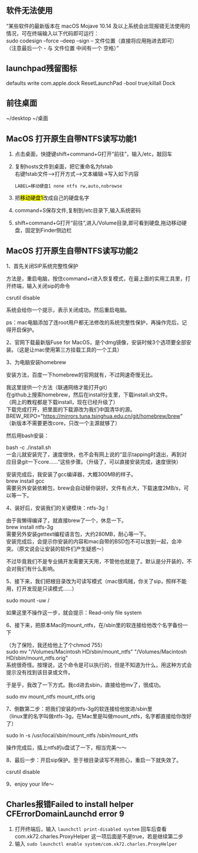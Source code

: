 ## 软件无法使用

“某些软件的最新版本在 macOS Mojave 10.14 及以上系统会出现报错无法使用的情况，可在终端输入以下代码即可运行：  
sudo codesign –force –deep –sign – 文件位置（直接将应用拖进去即可）  
（注意最后一个 - 与 文件位置 中间有一个 空格）”

## launchpad残留图标

defaults write com.apple.dock ResetLaunchPad -bool true;killall Dock

## 前往桌面

~/desktop
~/桌面

## MacOS 打开原生自带NTFS读写功能1

1. 点击桌面，快捷键shift+command+G打开“前往”，输入/etc，敲回车

2. 复制hosts文件到桌面，把它重命名为fstab  
   右键fstab文件—>打开方式—>文本编辑->写入如下内容
   
   ```
   LABEL=移动硬盘1 none ntfs rw,auto,nobrowse
   ```

3. 把<mark>移动硬盘1</mark>改成自己的硬盘名字

4. command+S保存文件,复制到/etc目录下,输入系统密码

5. shift+command+G打开“前往”,进入/Volume目录,即可看到硬盘,拖动移动硬盘，固定到Finder侧边栏

## MacOS 打开原生自带NTFS读写功能2

 1、首先关闭SIP系统完整性保护  

方法是，重启电脑，按住command+r进入恢复模式，在最上面的实用工具里，打开终端，输入关闭sip的命令  

csrutil disable  

系统会给你一个提示，表示关闭成功。然后重启电脑。  

ps：mac电脑添加了连root用户都无法修改的系统完整性保护，再操作完后，记得开启保护。  

2、官网下载最新版Fuse for MacOS，是个dmg镜像，安装时候3个选项要全部安装。（这是让mac使用第三方挂载工具的一个工具）  

3、为电脑安装homebrew  

安装方法，百度一下homebrew的官网就有，不过网速奇慢无比。  

我这里提供一个方法（联通网络才能打开git）  
在github上搜索homebrew，然后在install分支里，下载install.sh文件。  
（网上的教程都是下载install，现在已经升级了）  
下载完成打开，把里面的下载源改为我们中国清华的源。  
BREW_REPO="https://mirrors.tuna.tsinghua.edu.cn/git/homebrew/brew"  
（新版本不需要更改core，只改一个主源就够了）  

然后用bash安装：  

bash -c ./install.sh  
一会儿就安装完了，速度很快，也不会有网上说的“显示tapping时退出，再到对应目录git一下core……“这些步骤。（升级了，可以直接安装完成，速度很快）  

安装完成后，我安装了gcc编译器，大概300MB的样子。  
brew install gcc  
需要另外安装依赖包，brew会自动替你装好。文件有点大，下载速度2MB/s，可以等一下。  

4、装好后，安装我们的关键模块：ntfs-3g！  

由于我懒得编译了，就直接brew了一个，休息一下。  
brew install ntfs-3g  
需要另外安装gettext编程语言包，大约280MB，耐心等一下。  
安装完成后，会提示你安装的内容和mac自带的BSD包不可以放到一起，会冲突。（原文说会让安装的软件们产生疑惑～）  

不过毕竟我们不是专业搞开发需要天天用，不管他也就是了。默认是分开装的，不会对我们有什么影响。  

5、接下来，我们把根目录改为可读写模式（mac很鸡贼，你关了sip，照样不能用，打开发现是只读模式……）  

sudo mount -uw /  

如果这里不操作这一步，就会提示：Read-only file system  

6、接下来，把原本Mac的mount_ntfs，在/sbin里的软连接给他改个名字备份一下  

（为了保险，我还给他上了个chmod 755）  
sudo mv "/Volumes/Macintosh HD/sbin/mount_ntfs" "/Volumes/Macintosh HD/sbin/mount_ntfs.orig"  
系统很奇怪。按理说，这个命令是可以执行的，但是不知道为什么，用这种方式会提示没有找到该目录或文件。  

于是乎，我改了一下方式。我cd进去sbin，直接给他mv了，很成功。  

sudo mv mount_ntfs mount_ntfs.orig  

7、倒数第二步：把我们安装的ntfs-3g的软连接给他放进/sbin里  
（linux里的名字叫做ntfs-3g，在Mac里是叫做mount_ntfs，名字都直接给你改好了）  

sudo ln -s /usr/local/sbin/mount_ntfs /sbin/mount_ntfs  

操作完成后，插上ntfs的u盘试了一下，相当完美～～  

8、最后一步：开启sip保护。至于根目录读写不用担心，重启一下就失效了。  

csrutil disable  

9、enjoy your life～



## Charles报错Failed to install helper CFErrorDomainLaunchd error 9

1. 打开终端后，输入 `launchctl print-disabled system` 回车后查看com.xk72.charles.ProxyHelper 这一项后面是不是true，若是继续第二步
2. 输入 `sudo launchctl enable system/com.xk72.charles.ProxyHelper`